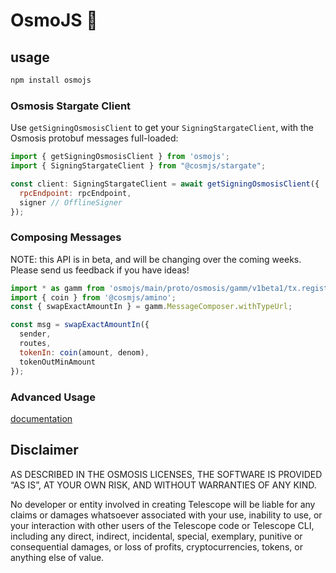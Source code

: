# OsmoJS 🔭
## usage

```sh
npm install osmojs
```

### Osmosis Stargate Client

Use `getSigningOsmosisClient` to get your `SigningStargateClient`, with the Osmosis protobuf messages full-loaded:

```js
import { getSigningOsmosisClient } from 'osmojs';
import { SigningStargateClient } from "@cosmjs/stargate";

const client: SigningStargateClient = await getSigningOsmosisClient({
  rpcEndpoint: rpcEndpoint,
  signer // OfflineSigner
});
```

### Composing Messages

NOTE: this API is in beta, and will be changing over the coming weeks. Please send us feedback if you have ideas!

```js
import * as gamm from 'osmojs/main/proto/osmosis/gamm/v1beta1/tx.registry';
import { coin } from '@cosmjs/amino';
const { swapExactAmountIn } = gamm.MessageComposer.withTypeUrl;

const msg = swapExactAmountIn({
  sender,
  routes,
  tokenIn: coin(amount, denom),
  tokenOutMinAmount
});
```

### Advanced Usage

[documentation](docs/readme.md)

## Disclaimer

AS DESCRIBED IN THE OSMOSIS LICENSES, THE SOFTWARE IS PROVIDED “AS IS”, AT YOUR OWN RISK, AND WITHOUT WARRANTIES OF ANY KIND.

No developer or entity involved in creating Telescope will be liable for any claims or damages whatsoever associated with your use, inability to use, or your interaction with other users of the Telescope code or Telescope CLI, including any direct, indirect, incidental, special, exemplary, punitive or consequential damages, or loss of profits, cryptocurrencies, tokens, or anything else of value.
